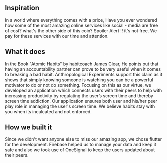## Inspiration
In a world where everything comes with a price, Have you ever wondered how some of the most amazing online services like social - media are free of cost? what's the other side of this coin? Spoiler Alert !! it's not free. We pay for these services with our time and attention. 
## What it does
In the Book "Atomic Habits" by habitcoach James Clear, He points out that having an accountability partner can prove to be very useful when it comes to breaking a bad habit. Anthropological Experiments support this claim as it shows that simply knowing someone is watching you can be a powerful motivator to do or not do something. Focusing on this as our virtue, we developed an application which connects users with their peers to help with increasing productivity by regulating the user’s screen time and thereby screen time addiction. Our application ensures both user and his/her peer play role in managing the user's screen time. We believe habits stay with you when its inculcated and not enforced. 
## How we built it
Since we didn't want anyone else to miss our amazing app, we chose flutter for the development.  Firebase helped us to manage your data and keep it safe and also we took use of OneSignal to keep the users updated about their peers.

